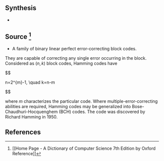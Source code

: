 ## Synthesis
- 
## Source [^1]
- A family of binary linear perfect error-correcting block codes.

  

They are capable of correcting any single error occurring in the block. Considered as $(n, k)$ block codes, Hamming codes have

  

$$

n=2^{m}-1, \quad k=n-m

$$

  

where $m$ characterizes the particular code. Where multiple-error-correcting abilities are required, Hamming codes may be generalized into Bose-Chaudhuri-Hocquenghem (BCH) codes. The code was discovered by Richard Hamming in 1950.
## References

[^1]: [[Home Page - A Dictionary of Computer Science 7th Edition by Oxford Reference]]